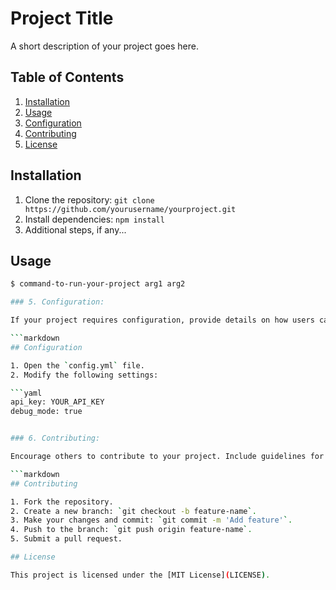 # Project Title

A short description of your project goes here.

## Table of Contents

1. [Installation](#installation)
2. [Usage](#usage)
3. [Configuration](#configuration)
4. [Contributing](#contributing)
5. [License](#license)

## Installation

1. Clone the repository: `git clone https://github.com/yourusername/yourproject.git`
2. Install dependencies: `npm install`
3. Additional steps, if any...

## Usage

```bash
$ command-to-run-your-project arg1 arg2

### 5. Configuration:

If your project requires configuration, provide details on how users can configure it. Include information about configuration files and environment variables.

```markdown
## Configuration

1. Open the `config.yml` file.
2. Modify the following settings:

```yaml
api_key: YOUR_API_KEY
debug_mode: true


### 6. Contributing:

Encourage others to contribute to your project. Include guidelines for submitting issues or pull requests.

```markdown
## Contributing

1. Fork the repository.
2. Create a new branch: `git checkout -b feature-name`.
3. Make your changes and commit: `git commit -m 'Add feature'`.
4. Push to the branch: `git push origin feature-name`.
5. Submit a pull request.

## License

This project is licensed under the [MIT License](LICENSE).
